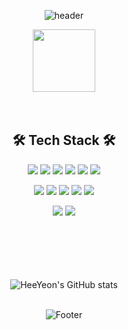 <div align="center">

![header](https://capsule-render.vercel.app/api?type=waving&color=timeGradient&height=260&section=header&text=HeeYeon%20Cho&fontSize=75&animation=fadeIn&fontAlign=69&fontAlignY=40&)

<img width=100 height=100 src="https://github.githubassets.com/images/mona-loading-default.gif" />
<br>
<br>
<br>

## 🛠️ Tech Stack 🛠️
<img src="https://img.shields.io/badge/C-A8B9CC?style=flat&logo=c&logoColor=white"/> <img src="https://img.shields.io/badge/JAVA-0098FF?style=flat&logo=java&logoColor=white"> <img src="https://img.shields.io/badge/Python-3776AB?style=flat&logo=python&logoColor=white"/> <img src="https://img.shields.io/badge/Jupyter-F37626?style=flat&logo=anaconda&logoColor=white"/> <img src="https://img.shields.io/badge/Google Colab-F9AB00?style=flat&logo=googlecolab&logoColor=white"/> <img src="https://img.shields.io/badge/Anaconda-44A833?style=flat&logo=anaconda&logoColor=white"/>

<img src="https://img.shields.io/badge/HTML-E34F26?style=flat&logo=html5&logoColor=white"/> <img src="https://img.shields.io/badge/CSS-1572B6?style=flat&logo=css3&logoColor=white"/> <img src="https://img.shields.io/badge/JavaScript-F7DF1E?style=flat&logo=javascript&logoColor=black"/>  <img src="https://img.shields.io/badge/Dart-0175C2?style=flat&logo=dart&logoColor=white"/> <img src="https://img.shields.io/badge/Flutter-02569B?style=flat&logo=flutter&logoColor=white"/>

<img src="https://img.shields.io/badge/MySQL-4479A1?style=flat&logo=mysql&logoColor=white"/>
<img src="https://img.shields.io/badge/Firebase-FFCA28?style=flat-square&logo=firebase&logoColor=white"/>
<br><br><br><br><br><br>

![HeeYeon's GitHub stats](https://github-readme-stats.vercel.app/api?username=chy0503&show_icons=true&theme=buefy)
<br><br>

![Footer](https://capsule-render.vercel.app/api?type=waving&color=timeGradient&height=200&section=footer)
</div>

<!--
**chy0503/chy0503** is a ✨ _special_ ✨ repository because its `README.md` (this file) appears on your GitHub profile.

Here are some ideas to get you started:

- 🔭 I’m currently working on ...
- 🌱 I’m currently learning ...
- 👯 I’m looking to collaborate on ...
- 🤔 I’m looking for help with ...
- 💬 Ask me about ...
- 📫 How to reach me: ...
- 😄 Pronouns: ...
- ⚡ Fun fact: ...
-->
